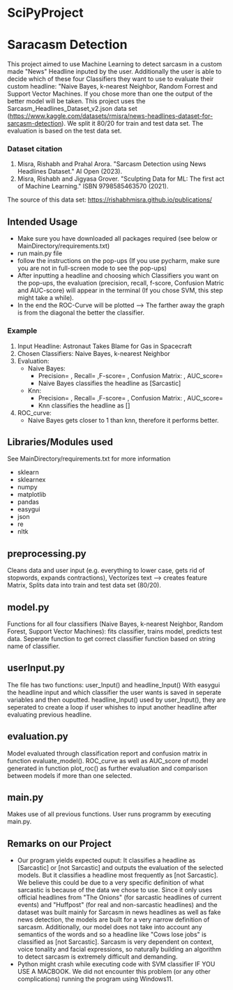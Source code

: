 # SciPyProject
# Saracasm Detection
This project aimed to use Machine Learning to detect sarcasm in a custom made "News" Headline inputed by the user. 
Additionally the user is able to decide which of these four Classifiers they want to use to evaluate their custom headline: "Naive Bayes, k-nearest Neighbor, Random Forrest and Support Vector Machines. 
If you chose more than one the output of the better model will be taken.
This project uses the Sarcasm_Headlines_Dataset_v2.json data set (https://www.kaggle.com/datasets/rmisra/news-headlines-dataset-for-sarcasm-detection). We split it 80/20 for train and test data set.
The evaluation is based on the test data set. 

### Dataset citation

1. Misra, Rishabh and Prahal Arora. "Sarcasm Detection using News Headlines Dataset." AI Open (2023).
2. Misra, Rishabh and Jigyasa Grover. "Sculpting Data for ML: The first act of Machine Learning." ISBN 9798585463570 (2021).

The source of this data set: https://rishabhmisra.github.io/publications/ 

## Intended Usage

- Make sure you have downloaded all packages required (see below or MainDirectory/requirements.txt)
- run main.py file
- follow the instructions on the pop-ups (If you use pycharm, make sure you are not in full-screen mode to see the pop-ups)
- After inputting a headline and choosing which Classifiers you want on the pop-ups, the evaluation (precision, recall, f-score, Confusion Matric and AUC-score) will appear in the terminal (If you chose SVM, this step might take a while).
- In the end the ROC-Curve will be plotted --> The farther away the graph is from the diagonal the better the classifier.
  
### Example

1. Input Headline: Astronaut Takes Blame for Gas in Spacecraft
2. Chosen Classifiers: Naive Bayes, k-nearest Neighbor
3. Evaluation:
      - Naive Bayes:
        - Precision= , Recall= ,F-score= , Confusion Matrix: , AUC_score=
        - Naive Bayes classifies the headline as [Sarcastic]
      - Knn:
        - Precision= , Recall= ,F-score= , Confusion Matrix: , AUC_score=
        - Knn classifies the headline as []
4. ROC_curve:
      - Naive Bayes gets closer to 1 than knn, therefore it performs better.
  
## Libraries/Modules used
See MainDirectory/requirements.txt for more information
- sklearn
- sklearnex 
- numpy
- matplotlib
- pandas
- easygui 
- json
- re
- nltk

## preprocessing.py

Cleans data and user input (e.g. everything to lower case, gets rid of stopwords, expands contractions), Vectorizes text --> creates feature Matrix, Splits data into train and test data set (80/20).


## model.py

Functions for all four classifiers (Naive Bayes, k-nearest Neighbor, Random Forest, Support Vector Machines): fits classifier, trains model, predicts test data.
Seperate function to get correct classifier function based on string name of classifier.


## userInput.py

The file has two functions: user_Input() and headline_Input()
With easygui the headline input and which classifier the user wants is saved in seperate variables and then ouputted. 
headline_Input() used by user_Input(), they are seperated to create a loop if user whishes to input another headline after evaluating previous headline.


## evaluation.py

Model evaluated through classification report and confusion matrix in function evaluate_model().
ROC_curve as well as AUC_score of model generated in function plot_roc() as further evaluation and comparison between models if more than one selected.


## main.py

Makes use of all previous functions. User runs programm by executing main.py.


## Remarks on our Project

- Our program yields expected ouput: It classifies a headline as [Sarcastic] or [not Sarcastic] and outputs the evaluation of the selected models. But it classifies a headline most frequently as [not Sarcastic]. We believe this could be due to a very specific definition of what sarcastic is because of the data we chose to use. Since it only uses official headlines from "The Onions" (for sarcastic headlines of current events) and "Huffpost" (for real and non-sarcastic headlines) and the dataset was built mainly for Sarcasm in news headlines as well as fake news detection, the models are built for a very narrow definition of sarcasm. Additionally, our model does not take into account any semantics of the words and so a headline like "Cows lose jobs" is classified as [not Sarcastic]. Sarcasm is very dependent on context, voice tonality and facial expressions, so naturally building an algorithm to detect sarcasm is extremely difficult and demanding.
- Python might crash while executing code with SVM classifier IF YOU USE A MACBOOK. We did not encounter this problem (or any other complications) running the program using Windows11. 

